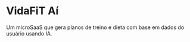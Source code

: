 # VidaFiT Aí
Um microSaaS que gera planos de treino e dieta com base em dados do usuário usando IA.
